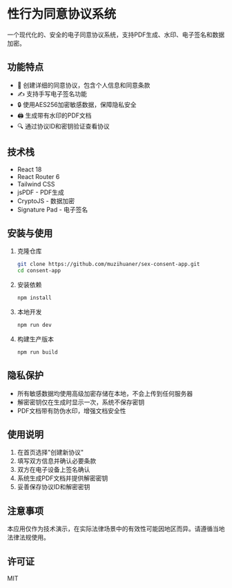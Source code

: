 # 性行为同意协议系统

一个现代化的、安全的电子同意协议系统，支持PDF生成、水印、电子签名和数据加密。

## 功能特点

- 📝 创建详细的同意协议，包含个人信息和同意条款
- ✍️ 支持手写电子签名功能
- 🔒 使用AES256加密敏感数据，保障隐私安全
- 🖨️ 生成带有水印的PDF文档
- 🔍 通过协议ID和密钥验证查看协议

## 技术栈

- React 18
- React Router 6
- Tailwind CSS
- jsPDF - PDF生成
- CryptoJS - 数据加密
- Signature Pad - 电子签名

## 安装与使用

1. 克隆仓库
   ```bash
   git clone https://github.com/muzihuaner/sex-consent-app.git
   cd consent-app
   ```

2. 安装依赖
   ```bash
   npm install
   ```

3. 本地开发
   ```bash
   npm run dev
   ```

4. 构建生产版本
   ```bash
   npm run build
   ```

## 隐私保护

- 所有敏感数据均使用高级加密存储在本地，不会上传到任何服务器
- 解密密钥仅在生成时显示一次，系统不保存密钥
- PDF文档带有防伪水印，增强文档安全性

## 使用说明

1. 在首页选择"创建新协议"
2. 填写双方信息并确认必要条款
3. 双方在电子设备上签名确认
4. 系统生成PDF文档并提供解密密钥
5. 妥善保存协议ID和解密密钥

## 注意事项

本应用仅作为技术演示，在实际法律场景中的有效性可能因地区而异。请遵循当地法律法规使用。

## 许可证

MIT 